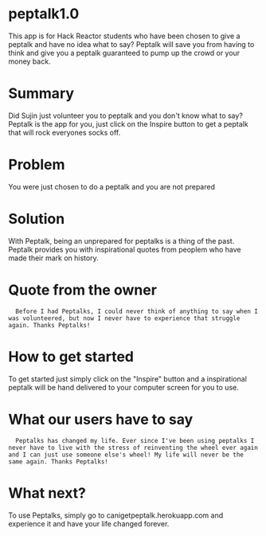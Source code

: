 # peptalk1.0

This app is for Hack Reactor students who have been chosen to give a peptalk and have no idea what to say? Peptalk will save you from having to think and give you a peptalk guaranteed to pump up the crowd or your money back.

# Summary

Did Sujin just volunteer you to peptalk and you don't know what to say? Peptalk is the app for you, just click on the Inspire button to get a peptalk that will rock everyones socks off.

# Problem

You were just chosen to do a peptalk and you are not prepared

# Solution

With Peptalk, being an unprepared for peptalks is a thing of the past. Peptalk provides you with inspirational quotes from peoplem who have made their mark on history.

# Quote from the owner
      Before I had Peptalks, I could never think of anything to say when I was volunteered, but now I never have to experience that struggle again. Thanks Peptalks!



# How to get started
To get started just simply click on the "Inspire" button and a inspirational peptalk will be hand delivered to your computer screen for you to use.


# What our users have to say
      Peptalks has changed my life. Ever since I've been using peptalks I never have to live with the stress of reinventing the wheel ever again and I can just use someone else's wheel! My life will never be the same again. Thanks Peptalks!

# What next?
To use Peptalks, simply go to canigetpeptalk.herokuapp.com and experience it and have your life changed forever.

